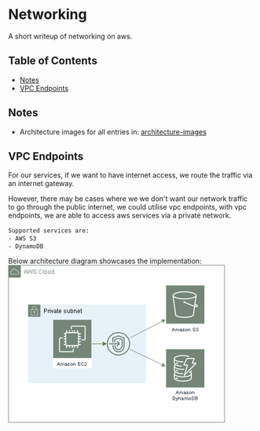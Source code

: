 # Networking

A short writeup of networking on aws.

## Table of Contents
 - [Notes](#notes)
 - [VPC Endpoints](#vpc-endpoints)

## Notes
  - Architecture images for all entries in: [architecture-images](architecture-images/)

## VPC Endpoints
For our services, if we want to have internet access, we route the traffic via an internet gateway. 

However, there may be cases where we we don't want our network traffic to go through the public internet, we could utilise vpc endpoints, with vpc endpoints, we are able to access aws services via a private network.

>> 
    Supported services are:
    - AWS S3
    - DynamoDB

Below architecture diagram showcases the implementation:
<tab><tab> ![vpc-endpints-architecture image](architecture-images/vpc-endpints.drawio.png)

